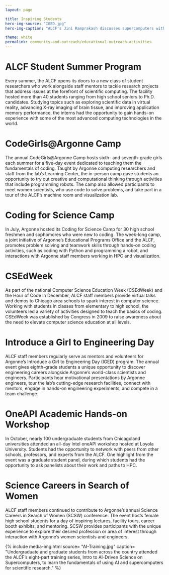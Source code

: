 ```yaml
---
layout: page

title: Inspiring Students
hero-img-source: "IGED.jpg"
hero-img-caption: "ALCF's Jini Ramprakash discusses supercomputers with students at Argonne's annual Introduce a Girl to Engineering Day."

theme: white
permalink: community-and-outreach/educational-outreach-activities
---
```


# ALCF Student Summer Program
Every summer, the ALCF opens its doors to a new class of student researchers who work alongside staff mentors to tackle research projects that address issues at the forefront of scientific computing. The facility hosted more than 40 students ranging from high school seniors to Ph.D. candidates. Studying topics such as exploring scientific data in virtual reality, advancing X-ray imaging of brain tissue, and improving application memory performance, the interns had the opportunity to gain hands-on experience with some of the most advanced computing technologies in the world. 

# CodeGirls@Argonne Camp
The annual CodeGirls@Argonne Camp hosts sixth- and seventh-grade girls each summer for a five-day event dedicated to teaching them the fundamentals of coding. Taught by Argonne computing researchers and staff from the lab’s Learning Center, the in-person camp gave students an opportunity to try out creative and computational thinking through activities that include programming robots. The camp also allowed participants to meet women scientists, who use code to solve problems, and take part in a tour of the ALCF’s machine room and visualization lab.

# Coding for Science Camp
In July, Argonne hosted its Coding for Science Camp for 30 high school freshmen and sophomores who were new to coding. The week-long camp, a joint initiative of Argonne’s Educational Programs Office and the ALCF, promotes problem solving and teamwork skills through hands-on coding activities, such as coding with Python and programming a robot, and interactions with Argonne staff members working in HPC and visualization.

# CSEdWeek
As part of the national Computer Science Education Week (CSEdWeek) and the Hour of Code in December, ALCF staff members provide virtual talks and demos to Chicago area schools to spark interest in computer science. Working with students in classes from elementary to high school, the volunteers led a variety of activities designed to teach the basics of coding. CSEdWeek was established by Congress in 2009 to raise awareness about the need to elevate computer science education at all levels.

# Introduce a Girl to Engineering Day  
ALCF staff members regularly serve as mentors and volunteers for Argonne’s Introduce a Girl to Engineering Day (IGED) program. The annual event gives eighth-grade students a unique opportunity to discover engineering careers alongside Argonne’s world-class scientists and engineers. Participants hear motivational presentations by Argonne engineers, tour the lab’s cutting-edge research facilities, connect with mentors, engage in hands-on engineering experiments, and compete in a team challenge.

# OneAPI Academic Hands-on Workshop
In October, nearly 100 undergraduate students from Chicagoland universities attended an all-day Intel oneAPI workshop hosted at Loyola University. Students had the opportunity to network with peers from other schools, professors, and experts from the ALCF. One highlight from the event was a graduate student panel, during which students had the opportunity to ask panelists about their work and paths to HPC.

# Science Careers in Search of Women
ALCF staff members continued to contribute to Argonne’s annual Science Careers in Search of Women (SCSW) conference. The event hosts female high school students for a day of inspiring lectures, facility tours, career booth exhibits, and mentoring. SCSW provides participants with the unique experience to explore their desired profession or area of interest through interaction with Argonne’s women scientists and engineers.

{% include media-img.html
   source= "AI-Training.jpg"
   caption= "Undergraduate and graduate students from across the country attended the ALCF’s eight-part training series, Intro to AI-Driven Science on Supercomputers, to learn the fundamentals of using AI and supercomputers for scientific research."
%}


